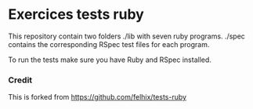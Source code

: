 Exercices tests ruby
==========

This repository contain two  folders
 ./lib with seven ruby programs. 
 ./spec contains the corresponding RSpec test files for each program.

 To run the tests make sure you have Ruby and RSpec installed.

### Credit

This is forked from https://github.com/felhix/tests-ruby
